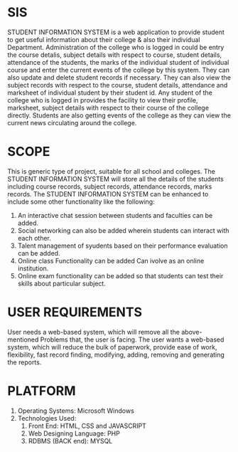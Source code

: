 # SIS

STUDENT INFORMATION SYSTEM is a web application to provide student to get
useful information about their college & also their individual Department.
Administration of the college who is logged in could be entry the course detalis,
subject details with respect to course, student details, attendance of the students, the
marks of the individual student of individual course and enter the current events of the
college by this system. They can also update and delete student records if necessary.
They can also view the subject records with respect to the course, student details,
attendance and marksheet of individual student by their student id. Any student of the
college who is logged in provides the facility to view their profile, marksheet, subject
details with respect to their course of the college directly. Students are also getting
events of the college as they can view the current news circulating around the college.

# SCOPE
This is generic type of project, suitable for all school and colleges. The STUDENT
INFORMATION SYSTEM will store all the details of the students including course
records, subject records, attendance records, marks records. The STUDENT
INFORMATION SYSTEM can be enhanced to include some other functionality like
the following:
1. An interactive chat session between students and faculties can be added.
2. Social networking can also be added wherein students can interact with each
other.
3. Talent management of syudents based on their performance evaluation can be
added.
4. Online class Functionality can be added
Can ivolve as an online institution.
5. Online exam functionality can be added so that students can test their skills
about particular subject.

# USER REQUIREMENTS
User needs a web-based system, which will remove all the above-mentioned Problems
that, the user is facing. The user wants a web-based system, which will reduce the
bulk of paperwork, provide ease of work, flexibility, fast record finding, modifying,
adding, removing and generating the reports.

# PLATFORM
1. Operating Systems: Microsoft Windows
2. Technologies Used:
     1. Front End: HTML, CSS and JAVASCRIPT
     2. Web Designing Language: PHP
     3. RDBMS (BACK end): MYSQL

